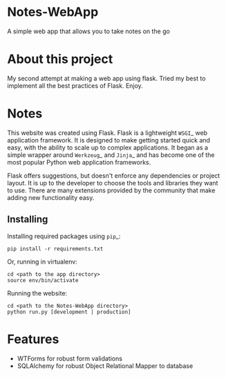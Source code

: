 # Notes-WebApp

A simple web app that allows you to take notes on the go

# About this project

My second attempt at making a web app using flask. Tried my best to implement all the best practices of Flask.
Enjoy.

# Notes

This website was created using Flask. Flask is a lightweight `WSGI`_ web application framework. It is designed
to make getting started quick and easy, with the ability to scale up to
complex applications. It began as a simple wrapper around `Werkzeug`_
and `Jinja`_ and has become one of the most popular Python web
application frameworks.

Flask offers suggestions, but doesn't enforce any dependencies or
project layout. It is up to the developer to choose the tools and
libraries they want to use. There are many extensions provided by the
community that make adding new functionality easy.


Installing
----------

Installing required packages using `pip`_:

    pip install -r requirements.txt
    
Or, running in virtualenv:

    cd <path to the app directory>
    source env/bin/activate
    
Running the website:

    cd <path to the Notes-WebApp directory>
    python run.py [development | production]

# Features

* WTForms for robust form validations
* SQLAlchemy for robust Object Relational Mapper to database
